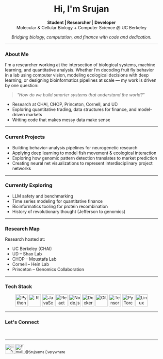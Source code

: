 <h1 align="center">Hi, I'm Srujan</h1>

<p align="center">
  <strong>Student | Researcher | Developer</strong><br/>
   Molecular & Cellular Biology + Computer Science @ UC Berkeley
</p>

<p align="center">
  <em>Bridging biology, computation, and finance with code and dedication.</em>
</p>

---

### About Me

I'm a researcher working at the intersection of biological systems, machine learning, and quantitative analysis. Whether I’m decoding fruit fly behavior in a lab using computer vision, modeling ecological decisions with deep learning, or designing bioinformatics pipelines at scale — my work is driven by one question:

> _"How do we build smarter systems that understand the world?"_

- Research at CHAI, CHOP, Princeton, Cornell, and UD  
- Exploring quantitative trading, data structures for finance, and model-driven markets  
- Writing code that makes messy data make sense

---

### Current Projects

- Building behavior-analysis pipelines for neurogenetic research  
- Applying deep learning to model fish movement & ecological interaction  
- Exploring how genomic pattern detection translates to market prediction  
- Creating neural net visualizations to represent interdisciplinary project networks

---

### Currently Exploring

- LLM safety and benchmarking  
- Time series modeling for quantitative finance  
- Bioinformatics tooling for protein recombination  
- History of revolutionary thought (Jefferson to genomics)

---

### Research Map

Research hosted at:
- UC Berkeley (CHAI)
- UD – Shao Lab  
- CHOP – Moustafa Lab  
- Cornell – Hein Lab  
- Princeton – Genomics Collaboration  

---

### Tech Stack

<p align="center">
  <img src="https://cdn.jsdelivr.net/gh/devicons/devicon/icons/python/python-original.svg" height="40" alt="Python"/>
  <img src="https://cdn.jsdelivr.net/gh/devicons/devicon/icons/r/r-original.svg" height="40" alt="R"/>
  <img src="https://cdn.jsdelivr.net/gh/devicons/devicon/icons/javascript/javascript-original.svg" height="40" alt="JavaScript"/>
  <img src="https://cdn.jsdelivr.net/gh/devicons/devicon/icons/react/react-original.svg" height="40" alt="React"/>
  <img src="https://cdn.jsdelivr.net/gh/devicons/devicon/icons/nodejs/nodejs-original.svg" height="40" alt="Node.js"/>
  <img src="https://cdn.jsdelivr.net/gh/devicons/devicon/icons/docker/docker-original.svg" height="40" alt="Docker"/>
  <img src="https://cdn.jsdelivr.net/gh/devicons/devicon/icons/git/git-original.svg" height="40" alt="Git"/>
  <img src="https://cdn.jsdelivr.net/gh/devicons/devicon/icons/tensorflow/tensorflow-original.svg" height="40" alt="TensorFlow"/>
  <img src="https://cdn.jsdelivr.net/gh/devicons/devicon/icons/pytorch/pytorch-original.svg" height="40" alt="PyTorch"/>
  <img src="https://cdn.jsdelivr.net/gh/devicons/devicon/icons/linux/linux-original.svg" height="40" alt="Linux"/>
</p>

---

### Let's Connect

<p align="center">
  &nbsp;&nbsp;

</p>

---

<sub>
  <a href="https://www.linkedin.com/in/srujanyamali" target="_blank">
    <img src="https://cdn.jsdelivr.net/gh/devicons/devicon/icons/linkedin/linkedin-original.svg" height="30" alt="LinkedIn" />
  </a>
  <a href="mailto:srujanyamali@berkeley.edu">
    <img src="https://cdn-icons-png.flaticon.com/512/561/561127.png" height="30" alt="Email" />
  </a>
  @Srujyama Everywhere
</sub>


